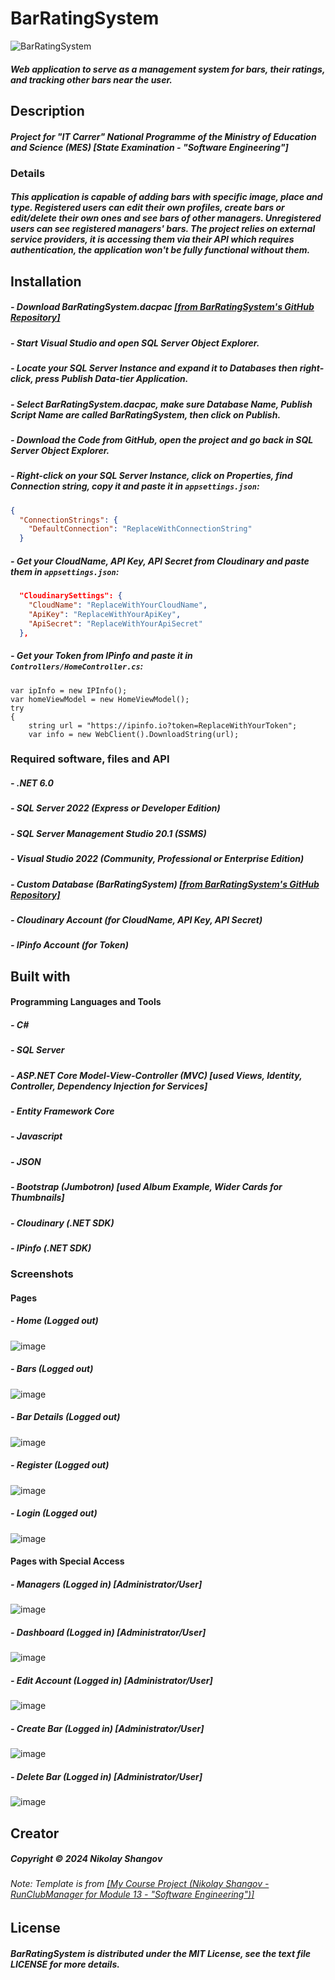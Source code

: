 # BarRatingSystem
![BarRatingSystem](https://github.com/nikolayshangov/barratingsystem/assets/100240526/668a3c19-445b-41aa-87a9-040fb7b76d30)
##### Web application to serve as a management system for bars, their ratings, and tracking other bars near the user.

## Description
##### Project for "IT Carrer" National Programme of the Ministry of Education and Science (MES) [State Examination - "Software Engineering"]

### Details
##### This application is capable of adding bars with specific image, place and type. Registered users can edit their own profiles, create bars or edit/delete their own ones and see bars of other managers. Unregistered users can see registered managers' bars. The project relies on external service providers, it is accessing them via their API which requires authentication, the application won't be fully functional without them.

## Installation
##### - Download BarRatingSystem.dacpac <a href="https://github.com/nikolayshangov/barratingsystem/blob/master/CustomDatabase/BarRatingSystem.dacpac">[from BarRatingSystem's GitHub Repository]</a>
##### - Start Visual Studio and open SQL Server Object Explorer.
##### - Locate your SQL Server Instance and expand it to Databases then right-click, press Publish Data-tier Application.
##### - Select BarRatingSystem.dacpac, make sure Database Name, Publish Script Name are called BarRatingSystem, then click on Publish.
##### - Download the Code from GitHub, open the project and go back in SQL Server Object Explorer.
##### - Right-click on your SQL Server Instance, click on Properties, find Connection string, copy it and paste it in `appsettings.json`:
```json
{
  "ConnectionStrings": {
    "DefaultConnection": "ReplaceWithConnectionString"
  }
```
##### - Get your CloudName, API Key, API Secret from Cloudinary and paste them in `appsettings.json`:
```json
  "CloudinarySettings": {
    "CloudName": "ReplaceWithYourCloudName",
    "ApiKey": "ReplaceWithYourApiKey",
    "ApiSecret": "ReplaceWithYourApiSecret"
  },
```
##### - Get your Token from IPinfo and paste it in `Controllers/HomeController.cs`:
```
var ipInfo = new IPInfo();
var homeViewModel = new HomeViewModel();
try
{
    string url = "https://ipinfo.io?token=ReplaceWithYourToken";
    var info = new WebClient().DownloadString(url);
```

### Required software, files and API
##### - .NET 6.0
##### - SQL Server 2022 (Express or Developer Edition)
##### - SQL Server Management Studio 20.1 (SSMS)
##### - Visual Studio 2022 (Community, Professional or Enterprise Edition)
##### - Custom Database (BarRatingSystem) <a href="https://github.com/nikolayshangov/barratingsystem/blob/master/CustomDatabase/BarRatingSystem.dacpac">[from BarRatingSystem's GitHub Repository]</a>
##### - Cloudinary Account (for CloudName, API Key, API Secret)
##### - IPinfo Account (for Token)

## Built with
#### Programming Languages and Tools
##### - C#
##### - SQL Server
##### - ASP.NET Core Model-View-Controller (MVC) [used Views, Identity, Controller, Dependency Injection for Services]
##### - Entity Framework Core
##### - Javascript
##### - JSON
##### - Bootstrap (Jumbotron) [used Album Example, Wider Cards for Thumbnails]
##### - Cloudinary (.NET SDK)
##### - IPinfo (.NET SDK)

### Screenshots
#### Pages
##### - Home (Logged out)
![image](https://github.com/nikolayshangov/barratingsystem/assets/100240526/3a1ace99-5355-4635-bdd4-adbb2abd8fc9)
##### - Bars (Logged out)
![image](https://github.com/nikolayshangov/barratingsystem/assets/100240526/b4d81f3c-f146-4f57-8071-90322291887e)
##### - Bar Details (Logged out)
![image](https://github.com/nikolayshangov/barratingsystem/assets/100240526/b9fdebfa-8b09-4a1b-8676-f38174c52b9c)
##### - Register (Logged out)
![image](https://github.com/nikolayshangov/barratingsystem/assets/100240526/bc9bed54-72f5-4a81-b2f9-3ec30a67fc91)
##### - Login (Logged out)
![image](https://github.com/nikolayshangov/barratingsystem/assets/100240526/30929ace-acbc-4c9d-8e55-5435350bb003)
#### Pages with Special Access
##### - Managers (Logged in) [Administrator/User]
![image](https://github.com/nikolayshangov/barratingsystem/assets/100240526/5a6c5a08-62b5-40f0-bb6b-9e1ec1ff712b)
##### - Dashboard (Logged in) [Administrator/User]
![image](https://github.com/nikolayshangov/barratingsystem/assets/100240526/61272a36-4fd9-41c2-85f8-8a0893d3ca86)
##### - Edit Account (Logged in) [Administrator/User]
![image](https://github.com/nikolayshangov/barratingsystem/assets/100240526/f571fdb9-cab8-4096-8a4f-9066b5915354)
##### - Create Bar (Logged in) [Administrator/User]
![image](https://github.com/nikolayshangov/barratingsystem/assets/100240526/e97ca5b7-11f6-4717-969a-6dd499913f00)
##### - Delete Bar (Logged in) [Administrator/User]
![image](https://github.com/nikolayshangov/barratingsystem/assets/100240526/e9b01014-785d-4a10-a2f9-923b96b50c79)

## Creator
##### Copyright © 2024 Nikolay Shangov
###### Note: Template is from <a href="https://github.com/nikolayshangov/runclubmanager">[My Course Project (Nikolay Shangov - RunClubManager for Module 13 - "Software Engineering")]</a>

## License
##### BarRatingSystem is distributed under the MIT License, see the text file LICENSE for more details.
